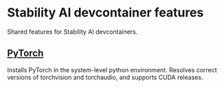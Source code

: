 # Stability AI devcontainer features

Shared features for Stability AI devcontainers.

## [PyTorch](https://github.com/Stability-AI/devcontainer-features/tree/main/src/pytorch)
Installs PyTorch in the system-level python environment. Resolves correct versions of torchvision and torchaudio,
and supports CUDA releases.

